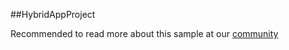 ##HybridAppProject

Recommended to read more about this sample at our [community](https://community.perfectomobile.com/posts/1201527-hybrid-apps-object-spy-support-for-multiple-webviews)
